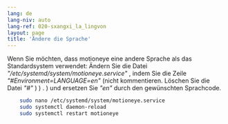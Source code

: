 ```yaml
---
lang: de
lang-niv: auto
lang-ref: 020-sxangxi_la_lingvon
layout: page
title: 'Ändere die Sprache'
---
```


Wenn Sie möchten, dass motioneye eine andere Sprache als das Standardsystem verwendet: Ändern Sie die Datei _"/etc/systemd/system/motioneye.service"_ , indem Sie die Zeile _"#Environment=LANGUAGE=en"_ (nicht kommentieren. Löschen Sie die Datei _"#"_ ) ) . ) und ersetzen Sie _"en"_ durch den gewünschten Sprachcode.

```bash
    sudo nano /etc/systemd/system/motioneye.service
    sudo systemctl daemon-reload
    sudo systemctl restart motioneye
```


